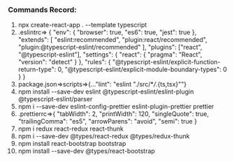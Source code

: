 ### Commands Record:

1. npx create-react-app . --template typescript
2. .eslintrc=> {
   "env": {
   "browser": true,
   "es6": true,
   "jest": true
   },
   "extends": [
   "eslint:recommended",
   "plugin:react/recommended",
   "plugin:@typescript-eslint/recommended"
   ],
   "plugins": ["react", "@typescript-eslint"],
   "settings": {
   "react": {
   "pragma": "React",
   "version": "detect"
   }
   },
   "rules": {
   "@typescript-eslint/explicit-function-return-type": 0,
   "@typescript-eslint/explicit-module-boundary-types": 0
   }
   }
3. package.json=>scripts=>{..."lint": "eslint \"./src/\*_/_.{ts,tsx}\""}
4. npm install --save-dev eslint @typescript-eslint/eslint-plugin @typescript-eslint/parser
5. npm i --save-dev eslint-config-prettier eslint-plugin-prettier prettier
6. .prettierrc=>{
   "tabWidth": 2,
   "printWidth": 120,
   "singleQuote": true,
   "trailingComma": "es5",
   "arrowParens": "avoid",
   "semi": true
   }
7. npm i redux react-redux react-thunk
8. npm i --save-dev @types/react-redux @types/redux-thunk
9. npm install react-bootstrap bootstrap
10. npm install --save-dev @types/react-bootstrap
